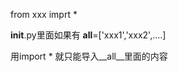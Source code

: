 from xxx imprt *



__init__.py里面如果有 __all__=['xxx1','xxx2',....] 



用import * 就只能导入__all__里面的内容



